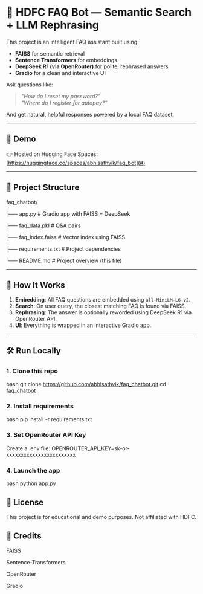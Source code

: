 # 💬 HDFC FAQ Bot — Semantic Search + LLM Rephrasing

This project is an intelligent FAQ assistant built using:
- **FAISS** for semantic retrieval
- **Sentence Transformers** for embeddings
- **DeepSeek R1 (via OpenRouter)** for polite, rephrased answers
- **Gradio** for a clean and interactive UI

Ask questions like:  
> _"How do I reset my password?"_  
> _"Where do I register for autopay?"_

And get natural, helpful responses powered by a local FAQ dataset.

---

## 🚀 Demo

👉 Hosted on Hugging Face Spaces:  
[https://huggingface.co/spaces/abhisathvik/faq_bot](#)  

---

## 📂 Project Structure

faq_chatbot/

├── app.py # Gradio app with FAISS + DeepSeek

├── faq_data.pkl # Q&A pairs

├── faq_index.faiss # Vector index using FAISS

├── requirements.txt # Project dependencies

└── README.md # Project overview (this file)


---

## 🧠 How It Works

1. **Embedding**: All FAQ questions are embedded using `all-MiniLM-L6-v2`.
2. **Search**: On user query, the closest matching FAQ is found via FAISS.
3. **Rephrasing**: The answer is optionally reworded using DeepSeek R1 via OpenRouter API.
4. **UI**: Everything is wrapped in an interactive Gradio app.

---

## 🛠️ Run Locally

### 1. Clone this repo
  bash
     git clone https://github.com/abhisathvik/faq_chatbot.git
     cd faq_chatbot
### 2. Install requirements
  bash
    pip install -r requirements.txt
### 3. Set OpenRouter API Key
  Create a .env file:
  OPENROUTER_API_KEY=sk-or-xxxxxxxxxxxxxxxxxxxxxxxx

### 4. Launch the app
  bash
    python app.py


## 📜 License
This project is for educational and demo purposes. Not affiliated with HDFC.

## 🙌 Credits
FAISS

Sentence-Transformers

OpenRouter

Gradio

